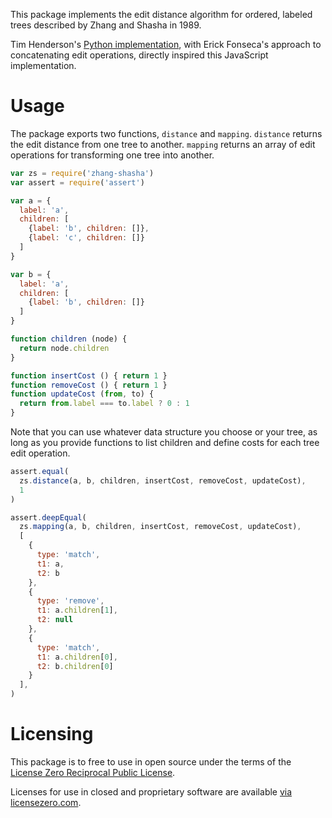 This package implements the edit distance algorithm for ordered, labeled trees described by Zhang and Shasha in 1989.

Tim Henderson's [Python implementation](https://github.com/timtadh/zhang-shasha), with Erick Fonseca's approach to concatenating edit operations, directly inspired this JavaScript implementation.

# Usage

The package exports two functions, `distance` and `mapping`.  `distance` returns the edit distance from one tree to another.  `mapping` returns an array of edit operations for transforming one tree into another.

```javascript
var zs = require('zhang-shasha')
var assert = require('assert')

var a = {
  label: 'a',
  children: [
    {label: 'b', children: []},
    {label: 'c', children: []}
  ]
}

var b = {
  label: 'a',
  children: [
    {label: 'b', children: []}
  ]
}

function children (node) {
  return node.children
}

function insertCost () { return 1 }
function removeCost () { return 1 }
function updateCost (from, to) {
  return from.label === to.label ? 0 : 1
}
```

Note that you can use whatever data structure you choose or your tree, as long as you provide functions to list children and define costs for each tree edit operation.

```javascript
assert.equal(
  zs.distance(a, b, children, insertCost, removeCost, updateCost),
  1
)

assert.deepEqual(
  zs.mapping(a, b, children, insertCost, removeCost, updateCost),
  [
    {
      type: 'match',
      t1: a,
      t2: b
    },
    {
      type: 'remove',
      t1: a.children[1],
      t2: null
    },
    {
      type: 'match',
      t1: a.children[0],
      t2: b.children[0]
    }
  ],
)
```

# Licensing

This package is to free to use in open source under the terms of the [License Zero Reciprocal Public License](./LICENSE).

Licenses for use in closed and proprietary software are available [via licensezero.com](https://licensezero.com/projects/bede7f97-c83f-411c-8bd0-e4bc66ee1370).
